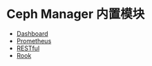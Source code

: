 # Ceph Manager 内置模块

* [Dashboard](modules/dashboard.md)
* [Prometheus](modules/prometheus.md)
* [RESTful](modules/restful.md)
* [Rook](modules/rook.md)
